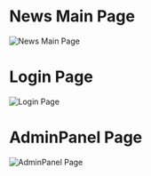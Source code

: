 # News Main Page
![News Main Page](https://github.com/jah3/News/assets/53344968/294d4777-bfd3-450d-9b32-ed585aad8ced)

# Login Page
![Login Page](https://github.com/jah3/News/assets/53344968/7c829e00-a9f7-4704-b91d-21611963e51d)

# AdminPanel Page
![AdminPanel Page](https://github.com/jah3/News/assets/53344968/005b4a8e-191e-45eb-8379-16cd44ba4712)
